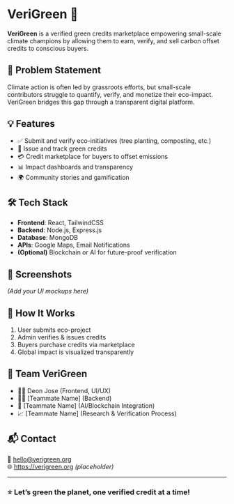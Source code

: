 # VeriGreen 🌱

**VeriGreen** is a verified green credits marketplace empowering small-scale climate champions by allowing them to earn, verify, and sell carbon offset credits to conscious buyers.

## 🚀 Problem Statement
Climate action is often led by grassroots efforts, but small-scale contributors struggle to quantify, verify, and monetize their eco-impact. VeriGreen bridges this gap through a transparent digital platform.

## 💡 Features
- ✅ Submit and verify eco-initiatives (tree planting, composting, etc.)
- 🌿 Issue and track green credits
- 💳 Credit marketplace for buyers to offset emissions
- 📊 Impact dashboards and transparency
- 🌍 Community stories and gamification

## 🛠️ Tech Stack
- **Frontend**: React, TailwindCSS
- **Backend**: Node.js, Express.js
- **Database**: MongoDB
- **APIs**: Google Maps, Email Notifications
- **(Optional)** Blockchain or AI for future-proof verification

## 📸 Screenshots
*(Add your UI mockups here)*

## 📢 How It Works
1. User submits eco-project
2. Admin verifies & issues credits
3. Buyers purchase credits via marketplace
4. Global impact is visualized transparently

## 🤝 Team VeriGreen
- 👩‍💻 Deon Jose (Frontend, UI/UX)
- 👨‍💻 [Teammate Name] (Backend)
- 🧠 [Teammate Name] (AI/Blockchain Integration)
- 📈 [Teammate Name] (Research & Verification Process)

## 📬 Contact
📧 hello@verigreen.org  
🌐 https://verigreen.org *(placeholder)*

---

### ⭐ Let’s green the planet, one verified credit at a time!
